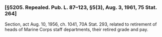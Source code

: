 ### [§5205. Repealed. Pub. L. 87–123, §5(3), Aug. 3, 1961, 75 Stat. 264] ###

Section, act Aug. 10, 1956, ch. 1041, 70A Stat. 293, related to retirement of heads of Marine Corps staff departments, their retired grade and pay.